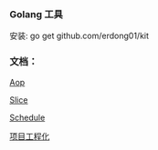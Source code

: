 ### Golang 工具

安装: go get  github.com/erdong01/kit

### 文档：

[Aop](docs/aop.md)

[Slice](docs/slice.md)

[Schedule](docs/schedule.md)


[项目工程化]( https://github.com/golang-standards/project-layout)